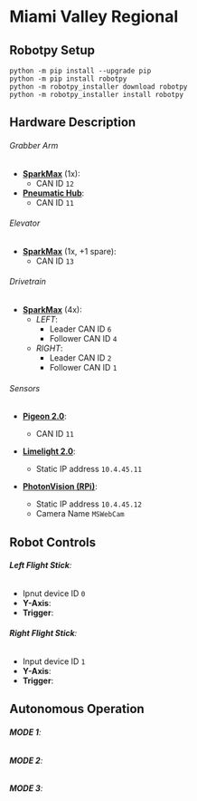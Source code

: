 # Miami Valley Regional
## Robotpy Setup
```
python -m pip install --upgrade pip
python -m pip install robotpy
python -m robotpy_installer download robotpy
python -m robotpy_installer install robotpy
```
## Hardware Description
###### Grabber Arm
- **[SparkMax](https://www.revrobotics.com/rev-11-2158/)** (1x):
    - CAN ID `12`
- **[Pneumatic Hub](https://www.revrobotics.com/rev-11-1852/)**:
    - CAN ID `11`

###### Elevator
- **[SparkMax](https://www.revrobotics.com/rev-11-2158/)** (1x, +1 spare):
    - CAN ID `13`

###### Drivetrain
- **[SparkMax](https://www.revrobotics.com/rev-11-2158/)** (4x):
    - *LEFT*: 
        - Leader CAN ID `6`
        - Follower CAN ID `4`
    - *RIGHT*: 
        - Leader CAN ID `2`
        - Follower CAN ID `1`

###### Sensors
- **[Pigeon 2.0](https://www.google.com/search?client=safari&rls=en&q=pigeon+2.0&ie=UTF-8&oe=UTF-8)**:
    - CAN ID `11`

- **[Limelight 2.0](https://docs.limelightvision.io/en/latest/)**: 
    - Static IP address `10.4.45.11`

- **[PhotonVision (RPi)](https://photonvision.org)**: 
    - Static IP address `10.4.45.12`
    - Camera Name `MSWebCam`

## Robot Controls
###### **Left Flight Stick**:
- Ipnut device ID `0`
- **Y-Axis**:
- **Trigger**:

###### **Right Flight Stick**:
- Input device ID `1`
- **Y-Axis**:
- **Trigger**:

## Autonomous Operation
###### **MODE 1**:
###### **MODE 2**:
###### **MODE 3**: